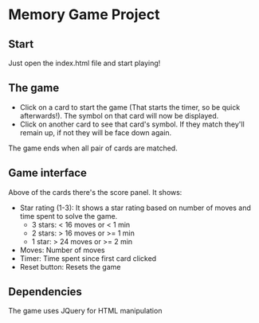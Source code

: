 # Memory Game Project

## Start

Just open the index.html file and start playing!

## The game

- Click on a card to start the game (That starts the timer, so be quick afterwards!).
The symbol on that card will now be displayed.
- Click on another card to see that card's symbol. If they match they'll remain up, if not they will be face down again.

The game ends when all pair of cards are matched.

## Game interface

Above of the cards there's the score panel. It shows:

- Star rating (1-3): It shows a star rating based on number of moves and time spent to solve the game.
  - 3 stars: < 16 moves or < 1 min
  - 2 stars: > 16 moves or >= 1 min
  - 1 star: > 24 moves or >= 2 min
- Moves: Number of moves
- Timer: Time spent since first card clicked
- Reset button: Resets the game

## Dependencies

The game uses JQuery for HTML manipulation
